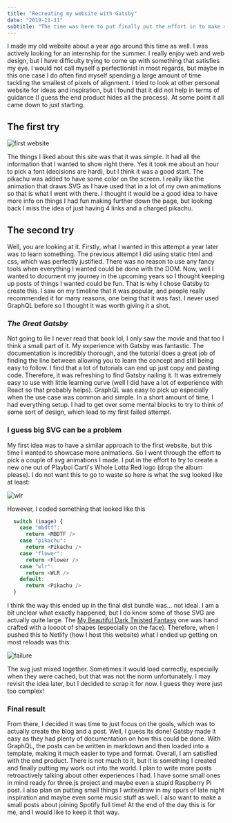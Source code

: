 ```yaml
---
title: "Recreating my website with Gatsby"
date: "2019-11-11"
subtitle: "The time was here to put finally put the effort in to make my website again"
---
```



I made my old website about a year ago around this time as well. I was actively looking for an internship for the summer. I really enjoy web and web design, but I have  difficulty trying to come up with something that satisfies my eye. I would not call myself a perfectionist in most regards, but maybe in this one case I do often find myself spending a large amount of time tackling the smallest of pixels of alignment. I tried to look at other personal website for ideas and inspiration, but I found that it did not help in terms of guidance (I guess the end product hides all the process). At some point it all came down to just starting. 

## The first try

![first website](/1/oldwebsite.png)

The things I liked about this site was that it was simple. It had all the information that I wanted to show right there. Yes it took me about an hour to pick a font (decisions are hard), but I think it was a good start. The pikachu was added to have some color on the screen. I really like the animation that draws SVG as I have used that in a lot of my own animations so that is what I went with there. I thought it would be a good idea to have more info on things I had fun making further down the page, but looking back I miss the idea of just having 4 links and a charged pikachu. 

## The second try

Well, you are looking at it. Firstly, what I wanted in this attempt a year later was to learn something. The previous attempt I  did using static html and css, which was perfectly justified. There was no reason to use any fancy tools when everything I wanted could be done with the DOM. Now, well I wanted to document my journey in the upcoming years so I thought keeping up posts of things I wanted could be fun. That is why I chose Gatsby to create this. I saw on my timeline that it was popular, and people really recommended it for many reasons, one being that it was fast. I never used GraphQL before so I thought it was worth giving it a shot. 

### _The Great Gatsby_

Not going to lie I never read that book lol, I only saw the movie and that too I think a small part of it. My experience with Gatsby was fantastic. The documentation is incredibly thorough, and the tutorial does a great job of finding the line between allowing you to learn the concept and still being easy to follow. I find that a lot of tutorials can end up just copy and pasting code. Therefore, it was refreshing to find Gatsby nailing it. It was extremely easy to use with little learning curve (well I did have a lot of experience with React so that probably helps). GraphQL was easy to pick up especially when the use case was common and simple. In a short amount of time, I had everything setup. I had to get over some mental blocks to try to think of some sort of design, which lead to my first failed attempt.

### I guess big SVG can be a problem

My first idea was to have a similar approach to the first website, but this time I wanted to showcase more animations. So I went through the effort to pick a couple of svg animations I made. I put in the effort to try to create a new one out of Playboi Carti's Whole Lotta Red logo (drop the album please). I do not want this to go to waste so here is what the svg looked like at least:

![wlr](/1/wlr.png)

However, I coded something that looked like this
```javascript
  switch (image) {
    case "mbdtf":
      return <MBDTF />
    case "pikachu":
      return <Pikachu />
    case "flower":
      return <Flower />
    case "wlr":
      return <WLR />
    default:
      return <Pikachu />
  }
```

I think the way this ended up in the final dist bundle was... not ideal. I am a bit unclear what exactly happened, but I do know some of those SVG are actually quite large. The [My Beautiful Dark Twisted Fantasy](http://mbdtf.surge.sh/) one was hand crafted with a loooot of shapes (especially on the face). Therefore, when I pushed this to Netlify (how I host this website) what I ended up getting on most reloads was this:

![failure](/1/failed.png)

The svg just mixed together. Sometimes it would load correctly, especially when they were cached, but that was not the norm unfortunately. I may revisit the idea later, but I decided to scrap it for now. I guess they were just too complex!

### Final result

From there, I decided it was time to just focus on the goals, which was to actually create the blog and a post. Well, I guess its done! Gatsby made it easy as they had plenty of documentation on how this could be done. With GraphQL, the posts can be written in markdown and then loaded into a template, making it much easier to type and format. Overall, I am satisfied with the end product. There is not much to it, but it is something I created and finally putting my work out into the world. I plan to write more posts retroactively talking about other experiences I had. I have some small ones in mind ready for three.js project and maybe even a stupid Raspberry Pi post. I also plan on putting small things I write/draw in my spurs of late night inspiration and maybe even some music stuff as well. I also want to make a small posts about joining Spotify full time! At the end of the day this is for me, and I would like to keep it that way. 